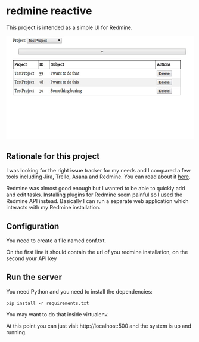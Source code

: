 # redmine reactive

This project is intended as a simple UI for Redmine.

![Demo](screencasts/redmine_reactive_screencast.gif "Adding, modifying and deleting an issue")

## Rationale for this project

I was looking for the right issue tracker for my needs and I compared a few tools including Jira, Trello, Asana and Redmine. You can read about it [here](http://tomassetti.me/on-the-quest-for-the-right-project-management-tool-jira-trello-asana-redmine/).

Redmine was almost good enough but I wanted to be able to quickly add and edit tasks. Installing plugins for Redmine seem painful so I used the Redmine API instead. Basically I can run a separate web application which interacts with my Redmine installation.

## Configuration

You need to create a file named conf.txt.

On the first line it should contain the url of you redmine installation, on the second your API key

## Run the server

You need Python and you need to install the dependencies:

```
pip install -r requirements.txt
```

You may want to do that inside virtualenv.

At this point you can just visit http://localhost:500 and the system is up and running.
